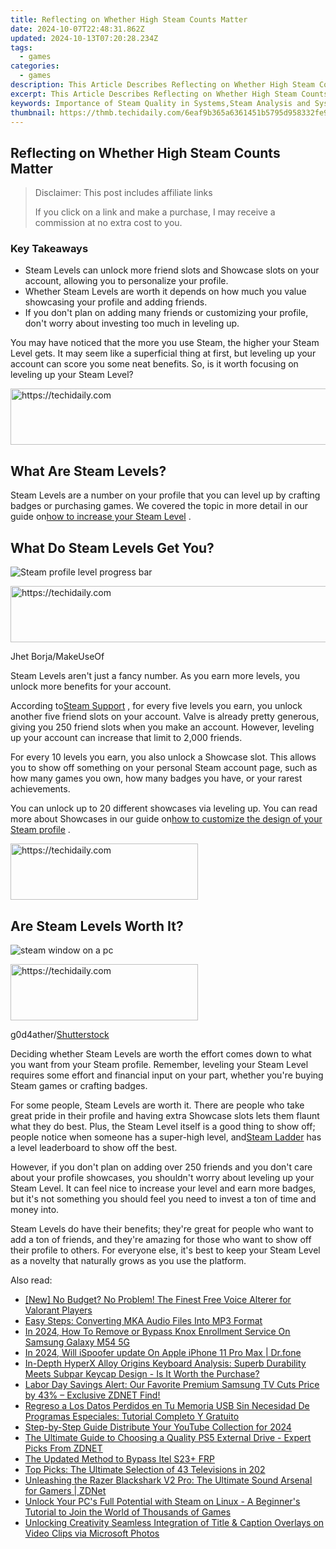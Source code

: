 ```yaml
---
title: Reflecting on Whether High Steam Counts Matter
date: 2024-10-07T22:48:31.862Z
updated: 2024-10-13T07:20:28.234Z
tags:
  - games
categories:
  - games
description: This Article Describes Reflecting on Whether High Steam Counts Matter
excerpt: This Article Describes Reflecting on Whether High Steam Counts Matter
keywords: Importance of Steam Quality in Systems,Steam Analysis and System Performance,Evaluating Steam Conditions for Efficiency,Steam Quality Metrics and Industry Standards,High-Pressure Steam Effect on Mechanical Systems,Comparative Impact of High Vs. Low Quality Steam in Industry Applications,Optimizing System Output Through Enhanced Steam Conditions
thumbnail: https://thmb.techidaily.com/6eaf9b365a6361451b5795d958332fe971bf3b2af37ac8e9e5c055811b75ea47.jpg
---
```


## Reflecting on Whether High Steam Counts Matter

>  Disclaimer: This post includes affiliate links
>
>  If you click on a link and make a purchase, I may receive a commission at no extra cost to you.
>

### Key Takeaways

* Steam Levels can unlock more friend slots and Showcase slots on your account, allowing you to personalize your profile.
* Whether Steam Levels are worth it depends on how much you value showcasing your profile and adding friends.
* If you don't plan on adding many friends or customizing your profile, don't worry about investing too much in leveling up.

 You may have noticed that the more you use Steam, the higher your Steam Level gets. It may seem like a superficial thing at first, but leveling up your account can score you some neat benefits. So, is it worth focusing on leveling up your Steam Level?

<!-- affiliate ads begin -->
<a href="https://aligracehair.sjv.io/c/5597632/2006933/19272" target="_top" id="2006933">
  <img src="//a.impactradius-go.com/display-ad/19272-2006933" border="0" alt="https://techidaily.com" width="728" height="90"/>
</a>
<img height="0" width="0" src="https://aligracehair.sjv.io/i/5597632/2006933/19272" style="position:absolute;visibility:hidden;" border="0" />
<!-- affiliate ads end -->

## What Are Steam Levels?

 Steam Levels are a number on your profile that you can level up by crafting badges or purchasing games. We covered the topic in more detail in our guide on[how to increase your Steam Level](https://www.makeuseof.com/how-to-increase-steam-profile-level/) .

## What Do Steam Levels Get You?

![Steam profile level progress bar](https://static1.makeuseofimages.com/wordpress/wp-content/uploads/wm/2023/06/steam-profile-level-progress-bar-1.JPG)

<!-- affiliate ads begin -->
<a href="https://appsumo.8odi.net/c/5597632/2094429/7443" target="_top" id="2094429">
  <img src="//a.impactradius-go.com/display-ad/7443-2094429" border="0" alt="https://techidaily.com" width="728" height="90"/>
</a>
<img height="0" width="0" src="https://appsumo.8odi.net/i/5597632/2094429/7443" style="position:absolute;visibility:hidden;" border="0" />
<!-- affiliate ads end -->

Jhet Borja/MakeUseOf

 Steam Levels aren't just a fancy number. As you earn more levels, you unlock more benefits for your account.

 According to[Steam Support](https://help.steampowered.com/en/faqs/view/1F74-BE45-3AAC-1B47) , for every five levels you earn, you unlock another five friend slots on your account. Valve is already pretty generous, giving you 250 friend slots when you make an account. However, leveling up your account can increase that limit to 2,000 friends.

 For every 10 levels you earn, you also unlock a Showcase slot. This allows you to show off something on your personal Steam account page, such as how many games you own, how many badges you have, or your rarest achievements.

 You can unlock up to 20 different showcases via leveling up. You can read more about Showcases in our guide on[how to customize the design of your Steam profile](https://www.makeuseof.com/how-to-customize-design-steam-profile/) .

<!-- affiliate ads begin -->
<a href="https://aligracehair.sjv.io/c/5597632/1948932/19272" target="_top" id="1948932">
  <img src="//a.impactradius-go.com/display-ad/19272-1948932" border="0" alt="https://techidaily.com" width="300" height="90"/>
</a>
<img height="0" width="0" src="https://aligracehair.sjv.io/i/5597632/1948932/19272" style="position:absolute;visibility:hidden;" border="0" />
<!-- affiliate ads end -->

## Are Steam Levels Worth It?

![steam window on a pc](https://static1.makeuseofimages.com/wordpress/wp-content/uploads/2024/01/shutterstock_357785195.jpg)

<!-- affiliate ads begin -->
<a href="https://aligracehair.sjv.io/c/5597632/1948876/19272" target="_top" id="1948876">
  <img src="//a.impactradius-go.com/display-ad/19272-1948876" border="0" alt="https://techidaily.com" width="300" height="90"/>
</a>
<img height="0" width="0" src="https://aligracehair.sjv.io/i/5597632/1948876/19272" style="position:absolute;visibility:hidden;" border="0" />
<!-- affiliate ads end -->

 g0d4ather/[Shutterstock](https://www.shutterstock.com/image-photo/saransk-russia-january-03-2016-steam-357785195)

 Deciding whether Steam Levels are worth the effort comes down to what you want from your Steam profile. Remember, leveling your Steam Level requires some effort and financial input on your part, whether you're buying Steam games or crafting badges.

 For some people, Steam Levels are worth it. There are people who take great pride in their profile and having extra Showcase slots lets them flaunt what they do best. Plus, the Steam Level itself is a good thing to show off; people notice when someone has a super-high level, and[Steam Ladder](https://steamladder.com/) has a level leaderboard to show off the best.

 However, if you don't plan on adding over 250 friends and you don't care about your profile showcases, you shouldn't worry about leveling up your Steam Level. It can feel nice to increase your level and earn more badges, but it's not something you should feel you need to invest a ton of time and money into.

 Steam Levels do have their benefits; they're great for people who want to add a ton of friends, and they're amazing for those who want to show off their profile to others. For everyone else, it's best to keep your Steam Level as a novelty that naturally grows as you use the platform.

<ins class="adsbygoogle"
     style="display:block"
     data-ad-format="autorelaxed"
     data-ad-client="ca-pub-7571918770474297"
     data-ad-slot="1223367746"></ins>

<ins class="adsbygoogle"
     style="display:block"
     data-ad-client="ca-pub-7571918770474297"
     data-ad-slot="8358498916"
     data-ad-format="auto"
     data-full-width-responsive="true"></ins>

<span class="atpl-alsoreadstyle">Also read:</span>
<div><ul>
<li><a href="https://fox-glue.techidaily.com/new-no-budget-no-problem-the-finest-free-voice-alterer-for-valorant-players/"><u>[New] No Budget? No Problem! The Finest Free Voice Alterer for Valorant Players</u></a></li>
<li><a href="https://discover-able.techidaily.com/easy-steps-converting-mka-audio-files-into-mp3-format/"><u>Easy Steps: Converting MKA Audio Files Into MP3 Format</u></a></li>
<li><a href="https://android-unlock.techidaily.com/in-2024-how-to-remove-or-bypass-knox-enrollment-service-on-samsung-galaxy-m54-5g-by-drfone-android/"><u>In 2024, How To Remove or Bypass Knox Enrollment Service On Samsung Galaxy M54 5G</u></a></li>
<li><a href="https://phone-solutions.techidaily.com/in-2024-will-ispoofer-update-on-apple-iphone-11-pro-max-drfone-by-drfone-virtual-ios/"><u>In 2024, Will iSpoofer update On Apple iPhone 11 Pro Max | Dr.fone</u></a></li>
<li><a href="https://games-able.techidaily.com/in-depth-hyperx-alloy-origins-keyboard-analysis-superb-durability-meets-subpar-keycap-design-is-it-worth-the-purchase/"><u>In-Depth HyperX Alloy Origins Keyboard Analysis: Superb Durability Meets Subpar Keycap Design - Is It Worth the Purchase?</u></a></li>
<li><a href="https://games-able.techidaily.com/labor-day-savings-alert-our-favorite-premium-samsung-tv-cuts-price-by-43-exclusive-zdnet-find/"><u>Labor Day Savings Alert: Our Favorite Premium Samsung TV Cuts Price by 43% – Exclusive ZDNET Find!</u></a></li>
<li><a href="https://win-data.techidaily.com/regreso-a-los-datos-perdidos-en-tu-memoria-usb-sin-necesidad-de-programas-especiales-tutorial-completo-y-gratuito/"><u>Regreso a Los Datos Perdidos en Tu Memoria USB Sin Necesidad De Programas Especiales: Tutorial Completo Y Gratuito</u></a></li>
<li><a href="https://facebook-video-share.techidaily.com/step-by-step-guide-distribute-your-youtube-collection-for-2024/"><u>Step-by-Step Guide Distribute Your YouTube Collection for 2024</u></a></li>
<li><a href="https://games-able.techidaily.com/the-ultimate-guide-to-choosing-a-quality-ps5-external-drive-expert-picks-from-zdnet/"><u>The Ultimate Guide to Choosing a Quality PS5 External Drive - Expert Picks From ZDNET</u></a></li>
<li><a href="https://bypass-frp.techidaily.com/the-updated-method-to-bypass-itel-s23plus-frp-by-drfone-android/"><u>The Updated Method to Bypass Itel S23+ FRP</u></a></li>
<li><a href="https://games-able.techidaily.com/top-picks-the-ultimate-selection-of-43-televisions-in-202/"><u>Top Picks: The Ultimate Selection of 43 Televisions in 202</u></a></li>
<li><a href="https://games-able.techidaily.com/unleashing-the-razer-blackshark-v2-pro-the-ultimate-sound-arsenal-for-gamers-zdnet/"><u>Unleashing the Razer Blackshark V2 Pro: The Ultimate Sound Arsenal for Gamers | ZDNet</u></a></li>
<li><a href="https://games-able.techidaily.com/unlock-your-pcs-full-potential-with-steam-on-linux-a-beginners-tutorial-to-join-the-world-of-thousands-of-games/"><u>Unlock Your PC's Full Potential with Steam on Linux - A Beginner's Tutorial to Join the World of Thousands of Games</u></a></li>
<li><a href="https://extra-resources.techidaily.com/unlocking-creativity-seamless-integration-of-title-and-caption-overlays-on-video-clips-via-microsoft-photos/"><u>Unlocking Creativity Seamless Integration of Title & Caption Overlays on Video Clips via Microsoft Photos</u></a></li>
</ul></div>

